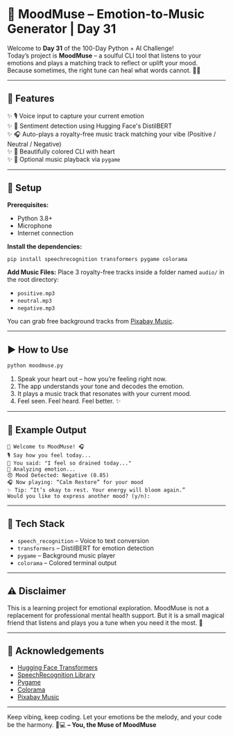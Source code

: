 # 🎵 MoodMuse – Emotion-to-Music Generator | Day 31

Welcome to **Day 31** of the 100-Day Python + AI Challenge!  
Today’s project is **MoodMuse** – a soulful CLI tool that listens to your emotions and plays a matching track to reflect or uplift your mood.  
Because sometimes, the right tune can heal what words cannot. 🌌🎶

---

## 🔧 Features

✨ 🎙️ Voice input to capture your current emotion  
✨ 🧠 Sentiment detection using Hugging Face's DistilBERT  
✨ 🎧 Auto-plays a royalty-free music track matching your vibe (Positive / Neutral / Negative)  
✨ 🎨 Beautifully colored CLI with heart  
✨ 🔔 Optional music playback via `pygame`  

---

## 🚀 Setup

**Prerequisites:**  
- Python 3.8+  
- Microphone  
- Internet connection  

**Install the dependencies:**
```bash
pip install speechrecognition transformers pygame colorama
````

**Add Music Files:**
Place 3 royalty-free tracks inside a folder named `audio/` in the root directory:

* `positive.mp3`
* `neutral.mp3`
* `negative.mp3`

You can grab free background tracks from [Pixabay Music](https://pixabay.com/music/).

---

## ▶️ How to Use

```bash
python moodmuse.py
```

1. Speak your heart out – how you’re feeling right now.
2. The app understands your tone and decodes the emotion.
3. It plays a music track that resonates with your current mood.
4. Feel seen. Feel heard. Feel better. ✨

---

## 📎 Example Output

```
🎵 Welcome to MoodMuse! 🎧
🎙️ Say how you feel today...
📜 You said: "I feel so drained today..."
🧠 Analyzing emotion...
😞 Mood Detected: Negative (0.85)
🎧 Now playing: “Calm Restore” for your mood
✨ Tip: “It’s okay to rest. Your energy will bloom again.”
Would you like to express another mood? (y/n):
```

---

## 🧠 Tech Stack

* `speech_recognition` – Voice to text conversion
* `transformers` – DistilBERT for emotion detection
* `pygame` – Background music player
* `colorama` – Colored terminal output

---

## ⚠️ Disclaimer

This is a learning project for emotional exploration.
MoodMuse is not a replacement for professional mental health support. But it is a small magical friend that listens and plays you a tune when you need it the most. 💛

---

## 🙌 Acknowledgements

* [Hugging Face Transformers](https://huggingface.co/)
* [SpeechRecognition Library](https://pypi.org/project/SpeechRecognition/)
* [Pygame](https://www.pygame.org/)
* [Colorama](https://pypi.org/project/colorama/)
* [Pixabay Music](https://pixabay.com/music/)

---

Keep vibing, keep coding.
Let your emotions be the melody, and your code be the harmony. 🎼💻
**– You, the Muse of MoodMuse**

